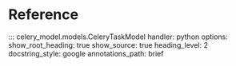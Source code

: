 # Reference


::: celery_model.models.CeleryTaskModel
    handler: python
    options:
        show_root_heading: true
        show_source: true
        heading_level: 2
        docstring_style: google
        annotations_path: brief
